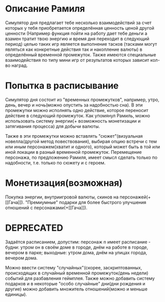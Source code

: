 # Описание Рамиля
Симулятор дня предлагает тебе несколько взаимодействий за счет которых у тебя приобретается определённая ценность ценой другой ценности (Например функция пойти на работу дает тебе деньги а взамен тратит твою энергию и время дня переходит в следующий период) целью таких игр является выполнение тасков (тасками могут являться как конкретные действия так и накопление валюты) в определённый временной промежуток. Также имеются специальные взаимодействия по типу мини игр от результатов которых зависит кол-во наград.
# Попытка в расписывание
Симулятор дня состоит из "временных промежутков", например, утро, день, вечер и ночь(можно опустить за надобностью сна). В эти промежутки можно исполнять одно действие, которое переносит действие в следующий промежуток. Как упомянул Рамиль, можно использовать систему энергии(+ возможность монетизации и затягивания процесса) для добычи валюты.

Также в эти промежутки можно вставлять "сюжет"(визуальная новелла/другой метод повествования), выбирая опцию встречи с тем или иным персонажем(хватит и одного), который может быть в той или иной локации в разный временной промежуток. Перемещение персонажа, по предложению Рамиля, имеет смысл сделать только по надобности, т.е. только по сюжету и с героем.

# Монетизация(возможная)
Покупка энергии, внутриигровой валюты, скинов на персонажей(+[[Гача]]). "Премиумные" подарки для более быстрого улучшения отношений с персонажами(+[[Гача]]). 

# DEPRECATED
Задаётся расписанием, допустим: персонаж n имеет расписание - будни: утром он в своём доме в городе, днём на работе в городе, вечером в парке; выходные: утром дома, днём на улицах города, вечером дома.

Можно ввести систему "случайных"(скорее, заскриптованных, происходящих в случайный временной промежуток/день недели) событий для разбавления геймплея. Также можно добавить систему подарков и в некоторые "особо случайные" дни(дни рождения и другие) можно добавить множитель отношений(можно и меньше единицы).